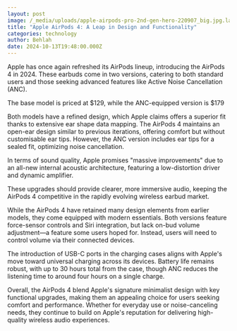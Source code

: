 ```yaml
---
layout: post
image: /_media/uploads/apple-airpods-pro-2nd-gen-hero-220907_big.jpg.large.jpg
title: "Apple AirPods 4: A Leap in Design and Functionality"
categories: technology
author: Behlah
date: 2024-10-13T19:48:00.000Z
---
```

Apple has once again refreshed its AirPods lineup, introducing the AirPods 4 in 2024. These earbuds come in two versions, catering to both standard users and those seeking advanced features like Active Noise Cancellation (ANC).

The base model is priced at $129, while the ANC-equipped version is $179​

Both models have a refined design, which Apple claims offers a superior fit thanks to extensive ear shape data mapping. The AirPods 4 maintains an open-ear design similar to previous iterations, offering comfort but without customisable ear tips. However, the ANC version includes ear tips for a sealed fit, optimizing noise cancellation.

In terms of sound quality, Apple promises "massive improvements" due to an all-new internal acoustic architecture, featuring a low-distortion driver and dynamic amplifier​.

These upgrades should provide clearer, more immersive audio, keeping the AirPods 4 competitive in the rapidly evolving wireless earbud market.

While the AirPods 4 have retained many design elements from earlier models, they come equipped with modern essentials. Both versions feature force-sensor controls and Siri integration, but lack on-bud volume adjustment—a feature some users hoped for. Instead, users will need to control volume via their connected devices.

The introduction of USB-C ports in the charging cases aligns with Apple's move toward universal charging across its devices. Battery life remains robust, with up to 30 hours total from the case, though ANC reduces the listening time to around four hours on a single charge.​

Overall, the AirPods 4 blend Apple's signature minimalist design with key functional upgrades, making them an appealing choice for users seeking comfort and performance. Whether for everyday use or noise-canceling needs, they continue to build on Apple's reputation for delivering high-quality wireless audio experiences.
